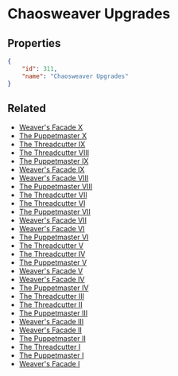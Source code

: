 # Chaosweaver Upgrades

<no description available>

## Properties

```json
{
    "id": 311,
    "name": "Chaosweaver Upgrades"
}
```

## Related

- [Weaver's Facade X](../items/19061-weaver-s-facade-x.md)
- [The Puppetmaster X](../items/19071-the-puppetmaster-x.md)
- [The Threadcutter IX](../items/19081-the-threadcutter-ix.md)
- [The Threadcutter VIII](../items/19080-the-threadcutter-viii.md)
- [The Puppetmaster IX](../items/19070-the-puppetmaster-ix.md)
- [Weaver's Facade IX](../items/19060-weaver-s-facade-ix.md)
- [Weaver's Facade VIII](../items/19059-weaver-s-facade-viii.md)
- [The Puppetmaster VIII](../items/19069-the-puppetmaster-viii.md)
- [The Threadcutter VII](../items/19079-the-threadcutter-vii.md)
- [The Threadcutter VI](../items/19078-the-threadcutter-vi.md)
- [The Puppetmaster VII](../items/19068-the-puppetmaster-vii.md)
- [Weaver's Facade VII](../items/19058-weaver-s-facade-vii.md)
- [Weaver's Facade VI](../items/19057-weaver-s-facade-vi.md)
- [The Puppetmaster VI](../items/19067-the-puppetmaster-vi.md)
- [The Threadcutter V](../items/19077-the-threadcutter-v.md)
- [The Threadcutter IV](../items/19076-the-threadcutter-iv.md)
- [The Puppetmaster V](../items/19066-the-puppetmaster-v.md)
- [Weaver's Facade V](../items/19056-weaver-s-facade-v.md)
- [Weaver's Facade IV](../items/19055-weaver-s-facade-iv.md)
- [The Puppetmaster IV](../items/19065-the-puppetmaster-iv.md)
- [The Threadcutter III](../items/19075-the-threadcutter-iii.md)
- [The Threadcutter II](../items/19074-the-threadcutter-ii.md)
- [The Puppetmaster III](../items/19064-the-puppetmaster-iii.md)
- [Weaver's Facade III](../items/19054-weaver-s-facade-iii.md)
- [Weaver's Facade II](../items/19053-weaver-s-facade-ii.md)
- [The Puppetmaster II](../items/19063-the-puppetmaster-ii.md)
- [The Threadcutter I](../items/19073-the-threadcutter-i.md)
- [The Puppetmaster I](../items/19062-the-puppetmaster-i.md)
- [Weaver's Facade I](../items/19052-weaver-s-facade-i.md)

